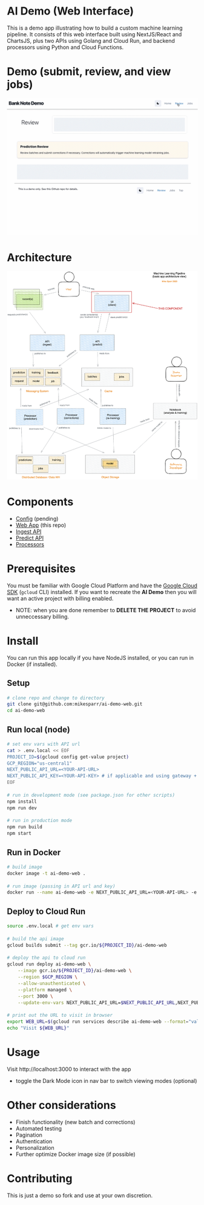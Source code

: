 # AI Demo (Web Interface)
This is a demo app illustrating how to build a custom machine learning pipeline. It consists of 
this web interface built using NextJS/React and ChartsJS, plus two APIs using Golang and Cloud Run, 
and backend processors using Python and Cloud Functions.

# Demo (submit, review, and view jobs)
![API Demo](./img_demo.gif)

# Architecture
![AI demo architecture](./img_arch.png)

# Components
- [Config](https://#) (pending)
- [Web App](https://github.com/mikesparr/ai-demo-web) (this repo)
- [Ingest API](https://github.com/mikesparr/ai-demo-ingest)
- [Predict API](https://github.com/mikesparr/ai-demo-predict)
- [Processors](https://github.com/mikesparr/ai-demo-functions)

# Prerequisites
You must be familiar with Google Cloud Platform and have the [Google Cloud SDK](https://cloud.google.com/sdk/docs/install) (`gcloud` CLI) installed. 
If you want to recreate the **AI Demo** then you will want an active project with billing enabled.

* NOTE: when you are done remember to **DELETE THE PROJECT** to avoid unneccessary billing.

# Install
You can run this app locally if you have NodeJS installed, or you can run in Docker (if installed).

## Setup
```bash
# clone repo and change to directory
git clone git@github.com:mikesparr/ai-demo-web.git
cd ai-demo-web
```

## Run local (node)
```bash
# set env vars with API url
cat > .env.local << EOF
PROJECT_ID=$(gcloud config get-value project)
GCP_REGION="us-central1"
NEXT_PUBLIC_API_URL=<YOUR-API-URL>
NEXT_PUBLIC_API_KEY=<YOUR-API-KEY> # if applicable and using gateway + auth (recommended)
EOF

# run in development mode (see package.json for other scripts)
npm install
npm run dev

# run in production mode
npm run build
npm start
```

## Run in Docker
```bash
# build image
docker image -t ai-demo-web .

# run image (passing in API url and key)
docker run --name ai-demo-web -e NEXT_PUBLIC_API_URL=<YOUR-API-URL> -e NEXT_PUBLIC_API_KEY=<YOUR-API-KEY> -p 3000:3000 ai-demo-web
```

## Deploy to Cloud Run
```bash
source .env.local # get env vars

# build the api image
gcloud builds submit --tag gcr.io/${PROJECT_ID}/ai-demo-web

# deploy the api to cloud run
gcloud run deploy ai-demo-web \
    --image gcr.io/${PROJECT_ID}/ai-demo-web \
    --region $GCP_REGION \
    --allow-unauthenticated \
    --platform managed \
    --port 3000 \
    --update-env-vars NEXT_PUBLIC_API_URL=$NEXT_PUBLIC_API_URL,NEXT_PUBLIC_API_KEY=$NEXT_PUBLIC_API_KEY

# print out the URL to visit in browser
export WEB_URL=$(gcloud run services describe ai-demo-web --format="value(status.url)" --platform managed --region $GCP_REGION)
echo "Visit ${WEB_URL}"
```

# Usage
Visit http://localhost:3000 to interact with the app
- toggle the Dark Mode icon in nav bar to switch viewing modes (optional)

# Other considerations
- Finish functionality (new batch and corrections)
- Automated testing
- Pagination
- Authentication
- Personalization
- Further optimize Docker image size (if possible)

# Contributing
This is just a demo so fork and use at your own discretion.
